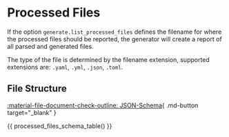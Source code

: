 # Processed Files

If the option `generate.list_processed_files` defines the filename for where the processed files should be reported,
the generator will create a report of all parsed and generated files.

The type of the file is determined by the filename extension, supported extensions are: `.yaml`, `.yml`, `.json`, `.toml`.

## File Structure

[:material-file-document-check-outline: JSON-Schema](../json-schema/processed_files_definition_schema.json){ .md-button target="_blank" }

{{ processed_files_schema_table() }}
